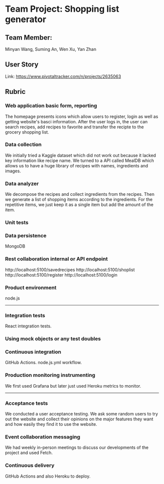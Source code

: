 # Team Project: Shopping list generator

## Team Member:

Minyan Wang, Suming An, Wen Xu, Yan Zhan

## User Story

Link:  https://www.pivotaltracker.com/n/projects/2635063 

## Rubric
### Web application basic form, reporting
The homepage presents icons which allow users to register, login as well as getting website's basci information.
After the user logs in, the user can search recipes, add recipes to favorite and transfer the recipte to the grocery shopping list.

### Data collection
We initially tried a Kaggle dataset which did not work out because it lacked key information like recipe name. We turned to a API called MealDB which allows us to have a 
huge library of recipes with names, ingredients and images.
 
### Data analyzer
We decompose the recipes and collect ingredients from the recipes.
Then we generate a list of shopping items according to the ingredients.
For the repetitive items, we just keep it as a single item but add the amount of the item.

### Unit tests


### Data persistence
MongoDB

### Rest collaboration internal or API endpoint
http://localhost:5100/savedrecipes
http://localhost:5100/shoplist
http://localhost:5100/register
http://localhost:5100/login

### Product environment
node.js

---

### Integration tests
React integration tests.

### Using mock objects or any test doubles

### Continuous integration
GitHub Actions. node.js.yml workflow.

### Production monitoring instrumenting
We first used Grafana but later just used Heroku metrics to monitor.

---

### Acceptance tests
We conducted a user acceptance testing.
We ask some random users to try out the website and collect their opinions on 
the major features they want and how easily they find it to use the website.

### Event collaboration messaging
We had weekly in-person meetings to discuss our developments of the project and used Fetch.

### Continuous delivery
GitHub Actions and also Heroku to deploy.

